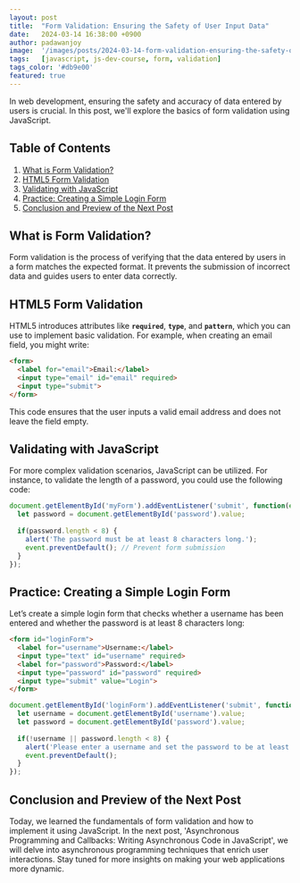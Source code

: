 ```yaml
---
layout: post
title:  "Form Validation: Ensuring the Safety of User Input Data"
date:   2024-03-14 16:38:00 +0900
author: padawanjoy
image:  '/images/posts/2024-03-14-form-validation-ensuring-the-safety-of-user-input-data/01.webp'
tags:   [javascript, js-dev-course, form, validation]
tags_color: '#db9e00'
featured: true
---
```

In web development, ensuring the safety and accuracy of data entered by users is crucial. In this post, we'll explore the basics of form validation using JavaScript.

## Table of Contents
1. [What is Form Validation?](#what-is-form-validation)
2. [HTML5 Form Validation](#html5-form-validation)
3. [Validating with JavaScript](#validating-with-javascript)
4. [Practice: Creating a Simple Login Form](#practice-creating-a-simple-login-form)
5. [Conclusion and Preview of the Next Post](#conclusion-and-preview-of-the-next-post)

## What is Form Validation?
Form validation is the process of verifying that the data entered by users in a form matches the expected format. It prevents the submission of incorrect data and guides users to enter data correctly.

## HTML5 Form Validation
HTML5 introduces attributes like **`required`**, **`type`**, and **`pattern`**, which you can use to implement basic validation. For example, when creating an email field, you might write:

```html
<form>
  <label for="email">Email:</label>
  <input type="email" id="email" required>
  <input type="submit">
</form>
```

This code ensures that the user inputs a valid email address and does not leave the field empty.

## Validating with JavaScript
For more complex validation scenarios, JavaScript can be utilized. For instance, to validate the length of a password, you could use the following code:

```javascript
document.getElementById('myForm').addEventListener('submit', function(event) {
  let password = document.getElementById('password').value;
  
  if(password.length < 8) {
    alert('The password must be at least 8 characters long.');
    event.preventDefault(); // Prevent form submission
  }
});
```

## Practice: Creating a Simple Login Form
Let’s create a simple login form that checks whether a username has been entered and whether the password is at least 8 characters long:

```html
<form id="loginForm">
  <label for="username">Username:</label>
  <input type="text" id="username" required>
  <label for="password">Password:</label>
  <input type="password" id="password" required>
  <input type="submit" value="Login">
</form>
```

```javascript
document.getElementById('loginForm').addEventListener('submit', function(event) {
  let username = document.getElementById('username').value;
  let password = document.getElementById('password').value;
  
  if(!username || password.length < 8) {
    alert('Please enter a username and set the password to be at least 8 characters long.');
    event.preventDefault();
  }
});
```

## Conclusion and Preview of the Next Post
Today, we learned the fundamentals of form validation and how to implement it using JavaScript. In the next post, 'Asynchronous Programming and Callbacks: Writing Asynchronous Code in JavaScript', we will delve into asynchronous programming techniques that enrich user interactions. Stay tuned for more insights on making your web applications more dynamic.